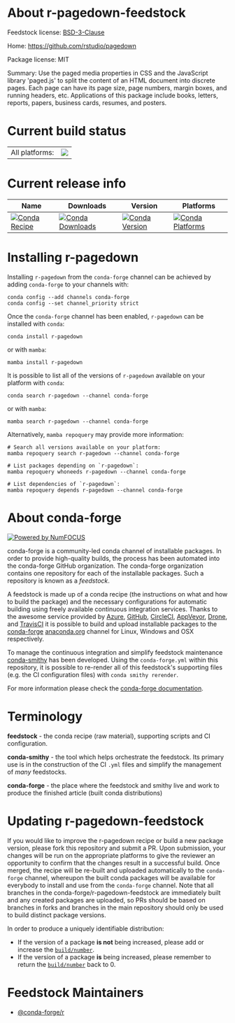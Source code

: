 About r-pagedown-feedstock
==========================

Feedstock license: [BSD-3-Clause](https://github.com/conda-forge/r-pagedown-feedstock/blob/main/LICENSE.txt)

Home: https://github.com/rstudio/pagedown

Package license: MIT

Summary: Use the paged media properties in CSS and the JavaScript library 'paged.js' to split the content of an HTML document into discrete pages. Each page can have its page size, page numbers, margin boxes, and running headers, etc. Applications of this package include books, letters, reports, papers, business cards, resumes, and posters.

Current build status
====================


<table><tr><td>All platforms:</td>
    <td>
      <a href="https://dev.azure.com/conda-forge/feedstock-builds/_build/latest?definitionId=15805&branchName=main">
        <img src="https://dev.azure.com/conda-forge/feedstock-builds/_apis/build/status/r-pagedown-feedstock?branchName=main">
      </a>
    </td>
  </tr>
</table>

Current release info
====================

| Name | Downloads | Version | Platforms |
| --- | --- | --- | --- |
| [![Conda Recipe](https://img.shields.io/badge/recipe-r--pagedown-green.svg)](https://anaconda.org/conda-forge/r-pagedown) | [![Conda Downloads](https://img.shields.io/conda/dn/conda-forge/r-pagedown.svg)](https://anaconda.org/conda-forge/r-pagedown) | [![Conda Version](https://img.shields.io/conda/vn/conda-forge/r-pagedown.svg)](https://anaconda.org/conda-forge/r-pagedown) | [![Conda Platforms](https://img.shields.io/conda/pn/conda-forge/r-pagedown.svg)](https://anaconda.org/conda-forge/r-pagedown) |

Installing r-pagedown
=====================

Installing `r-pagedown` from the `conda-forge` channel can be achieved by adding `conda-forge` to your channels with:

```
conda config --add channels conda-forge
conda config --set channel_priority strict
```

Once the `conda-forge` channel has been enabled, `r-pagedown` can be installed with `conda`:

```
conda install r-pagedown
```

or with `mamba`:

```
mamba install r-pagedown
```

It is possible to list all of the versions of `r-pagedown` available on your platform with `conda`:

```
conda search r-pagedown --channel conda-forge
```

or with `mamba`:

```
mamba search r-pagedown --channel conda-forge
```

Alternatively, `mamba repoquery` may provide more information:

```
# Search all versions available on your platform:
mamba repoquery search r-pagedown --channel conda-forge

# List packages depending on `r-pagedown`:
mamba repoquery whoneeds r-pagedown --channel conda-forge

# List dependencies of `r-pagedown`:
mamba repoquery depends r-pagedown --channel conda-forge
```


About conda-forge
=================

[![Powered by
NumFOCUS](https://img.shields.io/badge/powered%20by-NumFOCUS-orange.svg?style=flat&colorA=E1523D&colorB=007D8A)](https://numfocus.org)

conda-forge is a community-led conda channel of installable packages.
In order to provide high-quality builds, the process has been automated into the
conda-forge GitHub organization. The conda-forge organization contains one repository
for each of the installable packages. Such a repository is known as a *feedstock*.

A feedstock is made up of a conda recipe (the instructions on what and how to build
the package) and the necessary configurations for automatic building using freely
available continuous integration services. Thanks to the awesome service provided by
[Azure](https://azure.microsoft.com/en-us/services/devops/), [GitHub](https://github.com/),
[CircleCI](https://circleci.com/), [AppVeyor](https://www.appveyor.com/),
[Drone](https://cloud.drone.io/welcome), and [TravisCI](https://travis-ci.com/)
it is possible to build and upload installable packages to the
[conda-forge](https://anaconda.org/conda-forge) [anaconda.org](https://anaconda.org/)
channel for Linux, Windows and OSX respectively.

To manage the continuous integration and simplify feedstock maintenance
[conda-smithy](https://github.com/conda-forge/conda-smithy) has been developed.
Using the ``conda-forge.yml`` within this repository, it is possible to re-render all of
this feedstock's supporting files (e.g. the CI configuration files) with ``conda smithy rerender``.

For more information please check the [conda-forge documentation](https://conda-forge.org/docs/).

Terminology
===========

**feedstock** - the conda recipe (raw material), supporting scripts and CI configuration.

**conda-smithy** - the tool which helps orchestrate the feedstock.
                   Its primary use is in the construction of the CI ``.yml`` files
                   and simplify the management of *many* feedstocks.

**conda-forge** - the place where the feedstock and smithy live and work to
                  produce the finished article (built conda distributions)


Updating r-pagedown-feedstock
=============================

If you would like to improve the r-pagedown recipe or build a new
package version, please fork this repository and submit a PR. Upon submission,
your changes will be run on the appropriate platforms to give the reviewer an
opportunity to confirm that the changes result in a successful build. Once
merged, the recipe will be re-built and uploaded automatically to the
`conda-forge` channel, whereupon the built conda packages will be available for
everybody to install and use from the `conda-forge` channel.
Note that all branches in the conda-forge/r-pagedown-feedstock are
immediately built and any created packages are uploaded, so PRs should be based
on branches in forks and branches in the main repository should only be used to
build distinct package versions.

In order to produce a uniquely identifiable distribution:
 * If the version of a package **is not** being increased, please add or increase
   the [``build/number``](https://docs.conda.io/projects/conda-build/en/latest/resources/define-metadata.html#build-number-and-string).
 * If the version of a package **is** being increased, please remember to return
   the [``build/number``](https://docs.conda.io/projects/conda-build/en/latest/resources/define-metadata.html#build-number-and-string)
   back to 0.

Feedstock Maintainers
=====================

* [@conda-forge/r](https://github.com/orgs/conda-forge/teams/r/)

